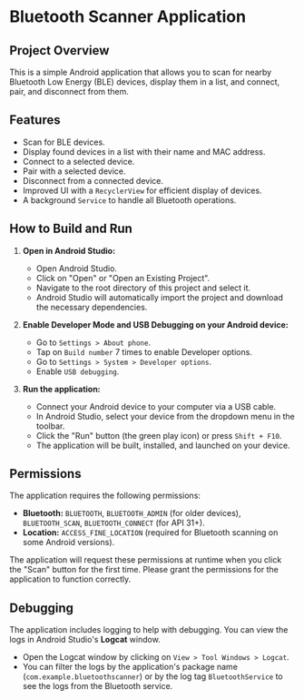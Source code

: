 # Bluetooth Scanner Application

## Project Overview

This is a simple Android application that allows you to scan for nearby Bluetooth Low Energy (BLE) devices, display them in a list, and connect, pair, and disconnect from them.

## Features

- Scan for BLE devices.
- Display found devices in a list with their name and MAC address.
- Connect to a selected device.
- Pair with a selected device.
- Disconnect from a connected device.
- Improved UI with a `RecyclerView` for efficient display of devices.
- A background `Service` to handle all Bluetooth operations.

## How to Build and Run

1.  **Open in Android Studio:**
    *   Open Android Studio.
    *   Click on "Open" or "Open an Existing Project".
    *   Navigate to the root directory of this project and select it.
    *   Android Studio will automatically import the project and download the necessary dependencies.

2.  **Enable Developer Mode and USB Debugging on your Android device:**
    *   Go to `Settings > About phone`.
    *   Tap on `Build number` 7 times to enable Developer options.
    *   Go to `Settings > System > Developer options`.
    *   Enable `USB debugging`.

3.  **Run the application:**
    *   Connect your Android device to your computer via a USB cable.
    *   In Android Studio, select your device from the dropdown menu in the toolbar.
    *   Click the "Run" button (the green play icon) or press `Shift + F10`.
    *   The application will be built, installed, and launched on your device.

## Permissions

The application requires the following permissions:

-   **Bluetooth:** `BLUETOOTH`, `BLUETOOTH_ADMIN` (for older devices), `BLUETOOTH_SCAN`, `BLUETOOTH_CONNECT` (for API 31+).
-   **Location:** `ACCESS_FINE_LOCATION` (required for Bluetooth scanning on some Android versions).

The application will request these permissions at runtime when you click the "Scan" button for the first time. Please grant the permissions for the application to function correctly.

## Debugging

The application includes logging to help with debugging. You can view the logs in Android Studio's **Logcat** window.

-   Open the Logcat window by clicking on `View > Tool Windows > Logcat`.
-   You can filter the logs by the application's package name (`com.example.bluetoothscanner`) or by the log tag `BluetoothService` to see the logs from the Bluetooth service.